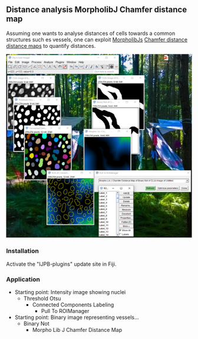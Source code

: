 ## Distance analysis MorpholibJ Chamfer distance map
Assuming one wants to analyse distances of cells towards a common structures such es vessels, one can exploit 
[MorpholibJs](https://imagej.net/MorphoLibJ) [Chamfer distance distance maps](https://imagej.net/MorphoLibJ.html#Distances_for_binary_images) to quantify distances.

![Image](images/morpholibj_distance_map.png)

### Installation
Activate the "IJPB-plugins" update site in Fiji.

### Application
 * Starting point: Intensity image showing nuclei 
   * Threshold Otsu 
     * Connected Components Labeling 
       * Pull To ROIManager 
 * Starting point: Binary image representing vessels... 
   * Binary Not 
     * Morpho Lib J Chamfer Distance Map 

